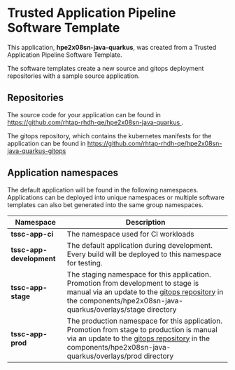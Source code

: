 # Trusted Application Pipeline Software Template

This application, **hpe2x08sn-java-quarkus**, was created from a Trusted Application Pipeline Software Template.

The software templates create a new source and gitops deployment repositories with a sample source application. 

## Repositories

The source code for your application can be found in [https://github.com/rhtap-rhdh-qe/hpe2x08sn-java-quarkus ](https://github.com/rhtap-rhdh-qe/hpe2x08sn-java-quarkus ).
 
The gitops repository, which contains the kubernetes manifests for the application can be found in 
[https://github.com/rhtap-rhdh-qe/hpe2x08sn-java-quarkus-gitops ](https://github.com/rhtap-rhdh-qe/hpe2x08sn-java-quarkus-gitops ) 

## Application namespaces 

The default application will be found in the following namespaces. Applications can be deployed into unique namespaces or multiple software templates can also bet generated into the same group namespaces.  

|  Namespace   |  Description   |  
| -------- | -------- |
| **tssc-app-ci** | The namespace used for CI workloads |
| **tssc-app-development** | The default application during development. Every build will be deployed to this namespace for testing. |
| **tssc-app-stage** | The staging namespace for this application. Promotion from development to stage is manual via an update to the [gitops repository](https://github.com/rhtap-rhdh-qe/hpe2x08sn-java-quarkus-gitops ) in the components/hpe2x08sn-java-quarkus/overlays/stage directory |
| **tssc-app-prod** | The production namespace for this application. Promotion from stage to production is manual via an update to the [gitops repository](https://github.com/rhtap-rhdh-qe/hpe2x08sn-java-quarkus-gitops ) in the components/hpe2x08sn-java-quarkus/overlays/prod directory |